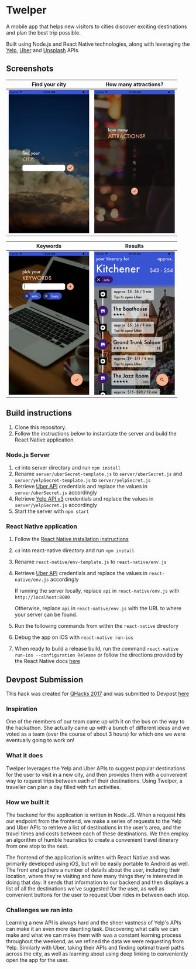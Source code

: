 # Twelper

A mobile app that helps new visitors to cities discover exciting destinations and plan the best trip possible.

Built using Node.js and React Native technologies, along with leveraging the [Yelp](https://www.yelp.com/developers/documentation/v3), [Uber](https://developer.uber.com/) and [Unsplash](https://source.unsplash.com/) APIs.

## Screenshots

| Find your city | How many attractions? |
|:--------------:|:---------------------:|
| <img src='./screenshots/city.jpg' width='220' alt='Find your city' /> | <img src='./screenshots/attractions.jpg' width='220' alt='How many attractions?' /> |

| Keywords | Results |
|:--------:|:-------:|
| <img src='./screenshots/keywords.jpg' width='220' alt='Pick your keywords' /> | <img src='./screenshots/results.jpg' width='220' alt='Results' /> |

## Build instructions

1. Clone this repository.
2. Follow the instructions below to instantiate the server and build the React Native application.

### Node.js Server

1. `cd` into server directory and run `npm install`
2. Rename `server/uberSecret-template.js` to `server/uberSecret.js` and `server/yelpSecret-template.js` to `server/yelpSecret.js`
3. Retrieve [Uber API](https://developer.uber.com/) credentials and replace the values in `server/uberSecret.js` accordingly
4. Retrieve [Yelp API v3](https://www.yelp.com/developers/documentation/v3) credentials and replace the values in `server/yelpSecret.js` accordingly
5. Start the server with `npm start`

### React Native application

1. Follow the [React Native installation instructions](https://facebook.github.io/react-native/docs/getting-started.html)
2. `cd` into react-native directory and run `npm install`
3. Rename `react-native/env-template.js` to `react-native/env.js`
4. Retrieve [Uber API](https://developer.uber.com/) credentials and replace the values in `react-native/env.js` accordingly

    If running the server locally, replace `api` in `react-native/env.js` with `http://localhost:8000`

    Otherwise, replace `api` in `react-native/env.js` with the URL to where your server can be found.

5. Run the following commands from within the `react-native` directory
6. Debug the app on iOS with `react-native run-ios`
7. When ready to build a release build, run the command `react-native run-ios --configuration Release` or follow the directions provided by the React Native docs [here](https://facebook.github.io/react-native/docs/running-on-device.html)

## Devpost Submission

This hack was created for [QHacks 2017](http://qhacks.io/) and was submitted to Devpost [here](https://devpost.com/software/twelper/)

### Inspiration

One of the members of our team came up with it on the bus on the way to the hackathon. She actually came up with a bunch of different ideas and we voted as a team (over the course of about 3 hours) for which one we were eventually going to work on!

### What it does

Twelper leverages the Yelp and Uber APIs to suggest popular destinations for the user to visit in a new city, and then provides them with a convenient way to request trips between each of their destinations. Using Twelper, a traveller can plan a day filled with fun activities.

### How we built it

The backend for the application is written in Node.JS. When a request hits our endpoint from the frontend, we make a series of requests to the Yelp and Uber APIs to retrieve a list of destinations in the user's area, and the travel times and costs between each of these destinations. We then employ an algorithm of humble heuristics to create a convenient travel itinerary from one stop to the next.

The frontend of the application is written with React Native and was primarily developed using iOS, but will be easily portable to Android as well. The front end gathers a number of details about the user, including their location, where they're visiting and how many things they're interested in doing that day. It sends that information to our backend and then displays a list of all the destinations we've suggested for the user, as well as convenient buttons for the user to request Uber rides in between each stop.

### Challenges we ran into

Learning a new API is always hard and the sheer vastness of Yelp's APIs can make it an even more daunting task. Discovering what calls we can make and what we can make them with was a constant learning process throughout the weekend, as we refined the data we were requesting from Yelp. Similarly with Uber, taking their APIs and finding optimal travel paths across the city, as well as learning about using deep linking to conveniently open the app for the user.
